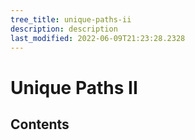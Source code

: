 ```yaml
---
tree_title: unique-paths-ii
description: description
last_modified: 2022-06-09T21:23:28.2328
---
```


# Unique Paths II

## Contents
